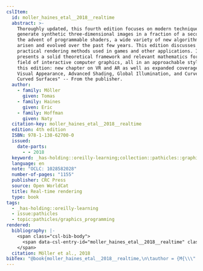 ```yaml
---
cslItem:
  id: moller_haines_etal__2018__realtime
  abstract: >-
    Thoroughly updated, this fourth edition focuses on modern techniques used to
    generate synthetic three-dimensional images in a fraction of a second. With
    the advent of programmable shaders, a wide variety of new algorithms have
    arisen and evolved over the past few years. This edition discusses current,
    practical rendering methods used in games and other applications. It also
    presents a solid theoretical framework and relevant mathematics for the
    field of interactive computer graphics, all in an approachable style. New to
    this edition: new chapter on VR and AR as well as expanded coverage of
    Visual Appearance, Advanced Shading, Global Illumination, and Curves and
    Curved Surfaces" -- From the publisher.
  author:
    - family: Möller
      given: Tomas
    - family: Haines
      given: Eric
    - family: Hoffman
      given: Naty
  citation-key: moller_haines_etal__2018__realtime
  edition: 4th edition
  ISBN: 978-1-138-62700-0
  issued:
    date-parts:
      - - 2018
  keyword: _has-holding::oreilly-learning;collection::pathicles::graphics_programming
  language: en
  note: "OCLC: 1028582028"
  number-of-pages: "1155"
  publisher: CRC Press
  source: Open WorldCat
  title: Real-time rendering
  type: book
tags:
  - _has-holding::oreilly-learning
  - issue:pathicles
  - topic:pathicles/graphics_programming
rendered:
  bibliography: |-
    <span class="csl-bib-body">
      <span data-csl-entry-id="moller_haines_etal__2018__realtime" class="csl-entry">Möller, T., Haines, E., &#38; Hoffman, N. 2018. <i>Real-time rendering</i> (4th edition). CRC Press.</span>
    </span>
  citation: Möller et al., 2018
bibTex: "@book{moller_haines_etal__2018__realtime,\n\tauthor = {M{\\\" o}ller, Tomas and Haines, Eric and Hoffman, Naty},\n\tedition = {4th edition},\n\tyear = {2018},\n\tnote = {OCLC: 1028582028},\n\tpublisher = {CRC Press},\n\ttitle = {Real-time rendering},\n}\n\n"
---
```

